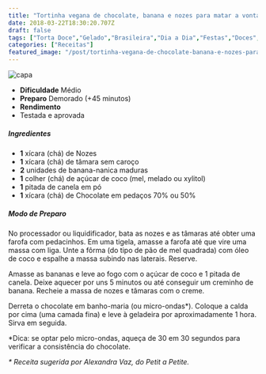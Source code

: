 ```yaml
---
title: "Tortinha vegana de chocolate, banana e nozes para matar a vontade de doce"
date: 2018-03-22T18:30:20.707Z
draft: false
tags: ["Torta Doce","Gelado","Brasileira","Dia a Dia","Festas","Doces","Sobremesa","Tortas doces e salgadas","Veganismo"]
categories: ["Receitas"]
featured_image: "/post/tortinha-vegana-de-chocolate-banana-e-nozes-para-matar-a-vontade-de-doce.2a087cd4.jpg"
---
```


![capa](/post/tortinha-vegana-de-chocolate-banana-e-nozes-para-matar-a-vontade-de-doce.2a087cd4.jpg)

*   **Dificuldade** Médio
*   **Preparo** Demorado (+45 minutos)
*   **Rendimento**
*   Testada e aprovada
    

##### Ingredientes

*   **1** xícara (chá) de Nozes
*   **1** xícara (chá) de tâmara sem caroço
*   **2** unidades de banana-nanica maduras
*   **1** colher (chá) de açúcar de coco (mel, melado ou xylitol)
*   **1** pitada de canela em pó
*   **1** xícara (chá) de Chocolate em pedaços 70% ou 50%

##### Modo de Preparo

No processador ou liquidificador, bata as nozes e as tâmaras até obter uma farofa com pedacinhos. Em uma tigela, amasse a farofa até que vire uma massa com liga. Unte a fôrma (do tipo de pão de mel quadrada) com óleo de coco e espalhe a massa subindo nas laterais. Reserve.

Amasse as bananas e leve ao fogo com o açúcar de coco e 1 pitada de canela. Deixe aquecer por uns 5 minutos ou até conseguir um creminho de banana. Recheie a massa de nozes e tâmaras com o creme.

Derreta o chocolate em banho-maria (ou micro-ondas*). Coloque a calda por cima (uma camada fina) e leve à geladeira por aproximadamente 1 hora. Sirva em seguida.

*Dica: se optar pelo micro-ondas, aqueça de 30 em 30 segundos para verificar a consistência do chocolate.

_\* Receita sugerida por Alexandra Vaz, do Petit a Petite._
